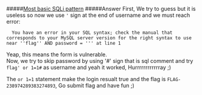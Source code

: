 #####[Most basic SQLi pattern](http://ringzer0team.com/challenges/1)
#####Answer
First, We try to guess but it is useless so now we use `'` sign at the end of username and we must reach error:
```
  You have an error in your SQL syntax; check the manual that corresponds to your MySQL server version for the right syntax to use near ''flag'' AND password = ''' at line 1
```
Yeap, this means the form is vulnerable.  
Now, we try to skip password by using '#' sign that is sql comment and try `flag' or 1=1#` as username and yeah it worked, Hurrrrrrrrrrrray ;)

The `or 1=1` statement make the login resualt true and the flag is `FLAG-238974289383274893`, Go submit flag and have fun ;)